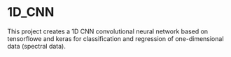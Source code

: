 # 1D_CNN
This project creates a 1D CNN convolutional neural network based on tensorflowe and keras for classification and regression of one-dimensional data (spectral data).
